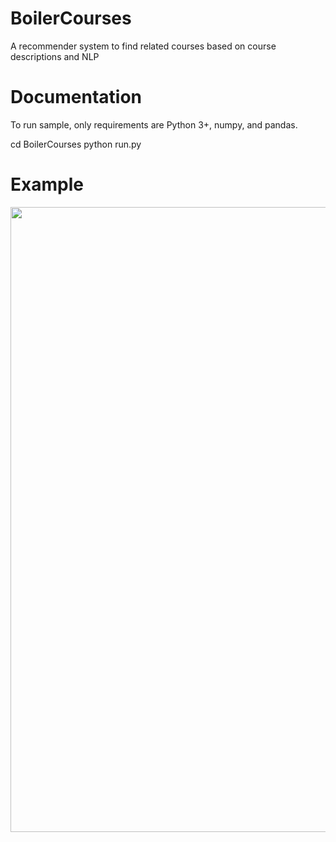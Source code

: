 # BoilerCourses
A recommender system to find related courses based on course descriptions and NLP

# Documentation
To run sample, only requirements are Python 3+, numpy, and pandas.

cd BoilerCourses
python run.py

# Example
<img src="https://user-images.githubusercontent.com/66227218/113494075-2245f900-94b3-11eb-8cf0-49260b09c8f5.png" width="1000" height="1000">

